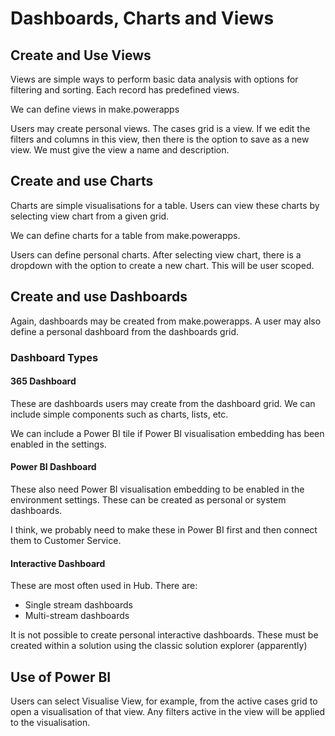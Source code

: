 # Dashboards, Charts and Views

## Create and Use Views

Views are simple ways to perform basic data analysis with options for filtering
and sorting. Each record has predefined views.

We can define views in make.powerapps

Users may create personal views. The cases grid is a view. If we edit the 
filters and columns in this view, then there is the option to save as a new
view. We must give the view a name and description.

## Create and use Charts

Charts are simple visualisations for a table. Users can view these charts by
selecting view chart from a given grid.

We can define charts for a table from make.powerapps.

Users can define personal charts. After selecting view chart, there is a 
dropdown with the option to create a new chart. This will be user scoped.

## Create and use Dashboards

Again, dashboards may be created from make.powerapps. A user may also define 
a personal dashboard from the dashboards grid.

### Dashboard Types

#### 365 Dashboard

These are dashboards users may create from the dashboard grid. We can include
simple components such as charts, lists, etc.

We can include a Power BI tile if Power BI visualisation embedding has been 
enabled in the settings.

#### Power BI Dashboard

These also need Power BI visualisation embedding to be enabled in the 
environment settings. These can be created as personal or system dashboards.

I think, we probably need to make these in Power BI first and then connect them
to Customer Service.

#### Interactive Dashboard

These are most often used in Hub. There are:
- Single stream dashboards
- Multi-stream dashboards

It is not possible to create personal interactive dashboards. These must be
created within a solution using the classic solution explorer (apparently)

## Use of Power BI

Users can select Visualise View, for example, from the active cases grid to open
a visualisation of that view. Any filters active in the view will be applied to
the visualisation.






